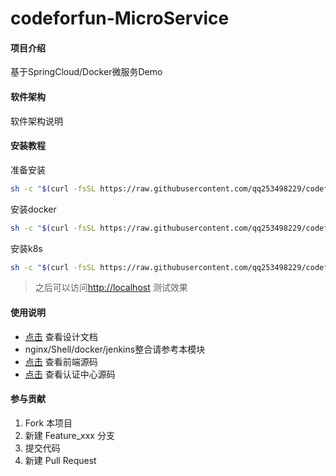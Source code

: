 # codeforfun-MicroService

#### 项目介绍

基于SpringCloud/Docker微服务Demo

#### 软件架构

软件架构说明

#### 安装教程

准备安装

```bash
sh -c "$(curl -fsSL https://raw.githubusercontent.com/qq253498229/codeforfun-microservice/master/shell/prepare.sh)"
```

安装docker
```bash
sh -c "$(curl -fsSL https://raw.githubusercontent.com/qq253498229/codeforfun-microservice/master/shell/install-docker.sh)"
```

安装k8s
```bash
sh -c "$(curl -fsSL https://raw.githubusercontent.com/qq253498229/codeforfun-microservice/master/shell/install-k8s.sh)"
```

> 之后可以访问[http://localhost](http://localhost) 测试效果

#### 使用说明

- [点击](https://github.com/qq253498229/codeforfun-docs) 查看设计文档
- nginx/Shell/docker/jenkins整合请参考本模块
- [点击](https://github.com/qq253498229/codeforfun-front-pc) 查看前端源码
- [点击](https://github.com/qq253498229/codeforfun-oauth2.git) 查看认证中心源码



#### 参与贡献

1. Fork 本项目
2. 新建 Feature_xxx 分支
3. 提交代码
4. 新建 Pull Request

